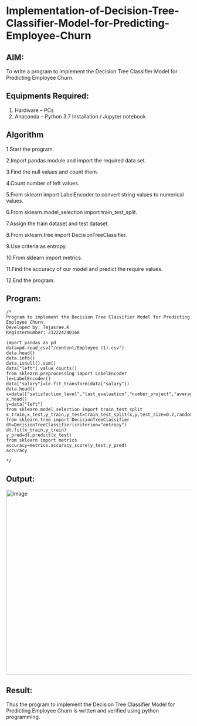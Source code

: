 # Implementation-of-Decision-Tree-Classifier-Model-for-Predicting-Employee-Churn

## AIM:
To write a program to implement the Decision Tree Classifier Model for Predicting Employee Churn.

## Equipments Required:
1. Hardware – PCs
2. Anaconda – Python 3.7 Installation / Jupyter notebook

## Algorithm

1.Start the program.

2.Import pandas module and import the required data set.

3.Find the null values and count them.

4.Count number of left values.

5.From sklearn import LabelEncoder to convert string values to numerical values.

6.From sklearn.model_selection import train_test_split.

7.Assign the train dataset and test dataset.

8.From sklearn.tree import DecisionTreeClassifier.

9.Use criteria as entropy.

10.From sklearn import metrics.

11.Find the accuracy of our model and predict the require values.

12.End the program.

## Program:
```
/*
Program to implement the Decision Tree Classifier Model for Predicting Employee Churn.
Developed by: Tejasree.K
RegisterNumber: 212224240168

import pandas as pd
data=pd.read_csv("/content/Employee (1).csv")
data.head()
data.info()
data.isnull().sum()
data["left"].value_counts()
from sklearn.preprocessing import LabelEncoder
le=LabelEncoder()
data["salary"]=le.fit_transform(data["salary"])
data.head()
x=data[["satisfaction_level","last_evaluation","number_project","average_montly_hours","time_spend_company","Work_accident","promotion_last_5years","salary"]]
x.head()
y=data["left"]
from sklearn.model_selection import train_test_split
x_train,x_test,y_train,y_test=train_test_split(x,y,test_size=0.2,random_state=100)
from sklearn.tree import DecisionTreeClassifier
dt=DecisionTreeClassifier(criterion="entropy")
dt.fit(x_train,y_train)
y_pred=dt.predict(x_test)
from sklearn import metrics
accuracy=metrics.accuracy_score(y_test,y_pred)
accuracy

*/
```

## Output:

<img width="862" height="505" alt="image" src="https://github.com/user-attachments/assets/b46dadb4-dab7-4a4c-93df-215c1f3a410b" />



## Result:
Thus the program to implement the  Decision Tree Classifier Model for Predicting Employee Churn is written and verified using python programming.
